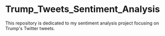 # Trump_Tweets_Sentiment_Analysis
This repository is dedicated to my sentiment analysis project focusing on Trump's Twitter tweets.
